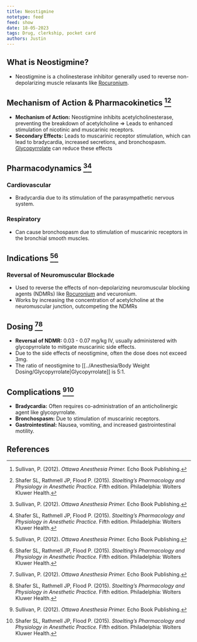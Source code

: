 ```yaml
---
title: Neostigmine
notetype: feed
feed: show
date: 18-05-2023
tags: Drug, clerkship, pocket card 
authors: Justin
---
```


## What is Neostigmine?
- Neostigmine is a cholinesterase inhibitor generally used to reverse non-depolarizing muscle relaxants like [Rocuronium](Rocuronium). 

## Mechanism of Action & Pharmacokinetics [^1][^2]
- **Mechanism of Action:** Neostigmine inhibits acetylcholinesterase, preventing the breakdown of acetylcholine => Leads to enhanced stimulation of nicotinic and muscarinic receptors.
- **Secondary Effects:** Leads to muscarinic receptor stimulation, which can lead to bradycardia, increased secretions, and bronchospasm. [Glycopyrrolate](Glycopyrrolate) can reduce these effects

## Pharmacodynamics [^1][^2]
### Cardiovascular
- Bradycardia due to its stimulation of the parasympathetic nervous system.

### Respiratory
- Can cause bronchospasm due to stimulation of muscarinic receptors in the bronchial smooth muscles.

## Indications [^1][^2]
### Reversal of Neuromuscular Blockade
- Used to reverse the effects of non-depolarizing neuromuscular blocking agents (NDMRs) like [Rocuronium](Rocuronium) and vecuronium.
- Works by increasing the concentration of acetylcholine at the neuromuscular junction, outcompeting the NDMRs

## Dosing [^1][^2]
- **Reversal of NDMR:** 0.03 - 0.07 mg/kg IV, usually administered with glycopyrrolate to mitigate muscarinic side effects.
- Due to the side effects of neostigmine, often the dose does not exceed 3mg.
- The ratio of neostigmine to [[../Anesthesia/Body Weight Dosing/Glycopyrrolate|Glycopyrrolate]] is 5:1. 

## Complications  [^1][^2]
- **Bradycardia:** Often requires co-administration of an anticholinergic agent like glycopyrrolate.
- **Bronchospasm:** Due to stimulation of muscarinic receptors.
- **Gastrointestinal:** Nausea, vomiting, and increased gastrointestinal motility.

## References
[^1]: Sullivan, P. (2012). *Ottawa Anesthesia Primer.* Echo Book Publishing.
[^2]: Shafer SL, Rathmell JP, Flood P. (2015). *Stoelting’s Pharmacology and Physiology in Anesthetic Practice.* Fifth edition. Philadelphia: Wolters Kluwer Health.
